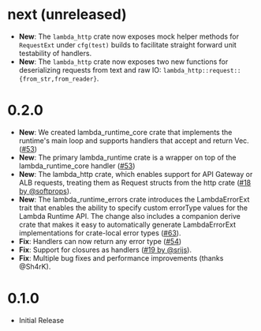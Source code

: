# next (unreleased)

- **New**: The `lambda_http` crate now exposes mock helper methods for `RequestExt` under `cfg(test)` builds to facilitate straight forward unit testability of handlers.
- **New**: The `lambda_http` crate now exposes two new functions for deserializing requests from text and raw IO: `lambda_http::request::{from_str,from_reader}`.

# 0.2.0

- **New**: We created lambda_runtime_core crate that implements the runtime's main loop and supports handlers that accept and return Vec<u8>. ([#53](https://github.com/awslabs/aws-lambda-rust-runtime/issues/53))
- **New**: The primary lambda_runtime crate is a wrapper on top of the lambda_runtime_core handler ([#53](https://github.com/awslabs/aws-lambda-rust-runtime/issues/53))
- **New**: The lambda_http crate, which enables support for API Gateway or ALB requests, treating them as Request structs from the http crate ([#18 by @softprops](https://github.com/awslabs/aws-lambda-rust-runtime/issues/18)).
- **New**: The lambda_runtime_errors crate introduces the LambdaErrorExt trait that enables the ability to specify custom errorType values for the Lambda Runtime API. The change also includes a companion derive crate that makes it easy to automatically generate LambdaErrorExt implementations for crate-local error types ([#63](https://github.com/awslabs/aws-lambda-rust-runtime/issues/63)).
- **Fix**: Handlers can now return any error type ([#54](https://github.com/awslabs/aws-lambda-rust-runtime/issues/54))
- **Fix**: Support for closures as handlers ([#19 by @srijs](https://github.com/awslabs/aws-lambda-rust-runtime/issues/19)).
- **Fix**: Multiple bug fixes and performance improvements (thanks @Sh4rK).

# 0.1.0

- Initial Release

